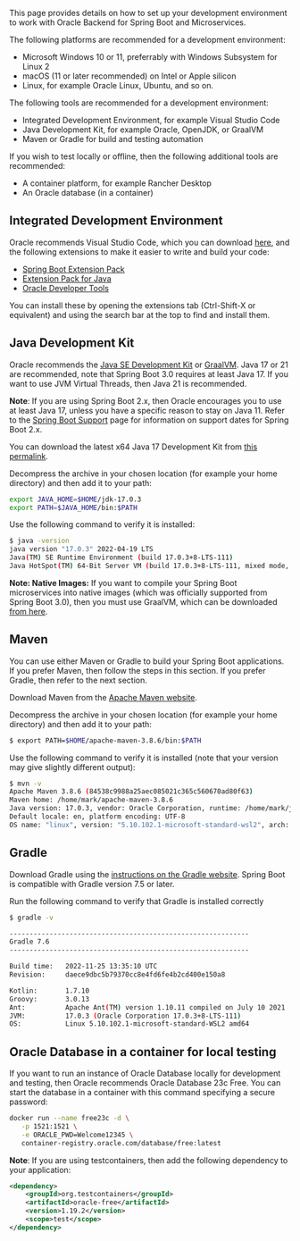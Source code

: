 
This page provides details on how to set up your development environment to work with
Oracle Backend for Spring Boot and Microservices. 

The following platforms are recommended for a development environment:

- Microsoft Windows 10 or 11, preferrably with Windows Subsystem for Linux 2
- macOS (11 or later recommended) on Intel or Apple silicon
- Linux, for example Oracle Linux, Ubuntu, and so on.

The following tools are recommended for a development environment:

- Integrated Development Environment, for example Visual Studio Code
- Java Development Kit, for example Oracle, OpenJDK, or GraalVM 
- Maven or Gradle for build and testing automation

If you wish to test locally or offline, then the following additional tools are recommended:

- A container platform, for example Rancher Desktop
- An Oracle database (in a container)

## Integrated Development Environment

Oracle recommends Visual Studio Code, which you can download [here](https://code.visualstudio.com/), and
the following extensions to make it easier to write and build your code:

- [Spring Boot Extension Pack](https://marketplace.visualstudio.com/items?itemName=pivotal.vscode-boot-dev-pack)
- [Extension Pack for Java](https://marketplace.visualstudio.com/items?itemName=vscjava.vscode-java-pack)
- [Oracle Developer Tools](https://marketplace.visualstudio.com/items?itemName=Oracle.oracledevtools)

You can install these by opening the extensions tab (Ctrl-Shift-X or equivalent) and using the
search bar at the top to find and install them.

## Java Development Kit

Oracle recommends the [Java SE Development Kit](https://www.oracle.com/java/technologies/downloads/#java17)
or [GraalVM](https://www.graalvm.org/downloads/#). Java 17 or 21 are recommended, note that Spring Boot
3.0 requires at least Java 17.  If you want to use JVM Virtual Threads, then Java 21 is recommended.

**Note**: If you are using Spring Boot 2.x, then Oracle encourages you to use at least Java 17, unless
you have a specific reason to stay on Java 11. Refer to the [Spring Boot Support](https://spring.io/projects/spring-boot#support)
page for information on support dates for Spring Boot 2.x.

You can download the latest x64 Java 17 Development Kit from
[this permalink](https://download.oracle.com/java/17/latest/jdk-17_linux-x64_bin.tar.gz).

Decompress the archive in your chosen location (for example your home directory) and then add it to your path:

```bash
export JAVA_HOME=$HOME/jdk-17.0.3
export PATH=$JAVA_HOME/bin:$PATH
```

Use the following command to verify it is installed:

```bash
$ java -version
java version "17.0.3" 2022-04-19 LTS
Java(TM) SE Runtime Environment (build 17.0.3+8-LTS-111)
Java HotSpot(TM) 64-Bit Server VM (build 17.0.3+8-LTS-111, mixed mode, sharing)
```

**Note: Native Images:** If you want to compile your Spring Boot microservices into native
images (which was officially supported from Spring Boot 3.0), then you must use GraalVM, which can be
downloaded [from here](https://www.graalvm.org/downloads/).

## Maven

You can use either Maven or Gradle to build your Spring Boot applications. If you prefer Maven, then
follow the steps in this section. If you prefer Gradle, then refer to the next section.

Download Maven from the [Apache Maven website](https://maven.apache.org/download.cgi).

Decompress the archive in your chosen location (for example your home directory) and then add it to your path:

```bash
$ export PATH=$HOME/apache-maven-3.8.6/bin:$PATH
```

Use the following command to verify it is installed (note that your version may give slightly different output):

```bash
$ mvn -v
Apache Maven 3.8.6 (84538c9988a25aec085021c365c560670ad80f63)
Maven home: /home/mark/apache-maven-3.8.6
Java version: 17.0.3, vendor: Oracle Corporation, runtime: /home/mark/jdk-17.0.3
Default locale: en, platform encoding: UTF-8
OS name: "linux", version: "5.10.102.1-microsoft-standard-wsl2", arch: "amd64", family: "unix"
```

## Gradle

Download Gradle using the [instructions on the Gradle website](https://gradle.org/install/).
Spring Boot is compatible with Gradle version 7.5 or later.

Run the following command to verify that Gradle is installed correctly

```bash
$ gradle -v

------------------------------------------------------------
Gradle 7.6
------------------------------------------------------------

Build time:   2022-11-25 13:35:10 UTC
Revision:     daece9dbc5b79370cc8e4fd6fe4b2cd400e150a8

Kotlin:       1.7.10
Groovy:       3.0.13
Ant:          Apache Ant(TM) version 1.10.11 compiled on July 10 2021
JVM:          17.0.3 (Oracle Corporation 17.0.3+8-LTS-111)
OS:           Linux 5.10.102.1-microsoft-standard-WSL2 amd64
```

## Oracle Database in a container for local testing

If you want to run an instance of Oracle Database locally for development and testing, then Oracle
recommends Oracle Database 23c Free.  You can start the database in a container with this
command specifying a secure password:

```bash
docker run --name free23c -d \
   -p 1521:1521 \
   -e ORACLE_PWD=Welcome12345 \
   container-registry.oracle.com/database/free:latest
```

**Note**: If you are using testcontainers, then add the following dependency to your application:

```xml
<dependency>
    <groupId>org.testcontainers</groupId>
    <artifactId>oracle-free</artifactId>
    <version>1.19.2</version>
    <scope>test</scope>
</dependency>
```